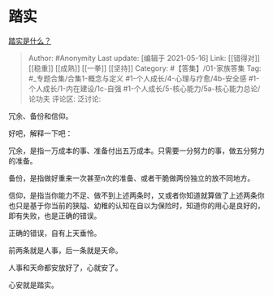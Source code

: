 # 踏实
[踏实是什么？](https://www.zhihu.com/question/20971554/answer/1560162466)

> Author: #Anonymity
> Last update: [编辑于 2021-05-16]
> Link: [[错得对]] [[稳重]] [[成熟]] [[一拳]] [[坚持]]
> Category: #【答集】/01-家族答集
> Tag: #_专题合集/合集1-概念与定义 #1-个人成长/4-心理与疗愈/4b-安全感 #1-个人成长/1-内在建设/1c-自强 #1-个人成长/5-核心能力/5a-核心能力总论/论功夫
> 评论区:
> 泛讨论:

冗余、备份和信仰。

好吧，解释一下吧：

冗余，是指一万成本的事、准备付出五万成本。只需要一分努力的事，做五分努力的准备。

备份，是指做好重来一次甚至n次的准备、或者干脆做两份独立的放不同地方。

信仰，是指当你能力不足、做不到上述两条时，又或者你知道就算做了上述两条你也只是基于你当前的狭隘、幼稚的认知在自以为保险时，知道你的用心是良好的，即有失败，也是正确的错误。

正确的错误，自有上天垂怜。

前两条就是人事，后一条就是天命。

人事和天命都安放好了，心就安了。

心安就是踏实。
